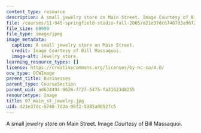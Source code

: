 ```yaml
---
content_type: resource
description: A small jewelry store on Main Street. Image Courtesy of Bill Massaquoi.
file: /courses/11-945-springfield-studio-fall-2005/d21e37dc67487d3a96f25385a00527c5_07_main_st_jewelry.jpg
file_size: 68990
file_type: image/jpeg
image_metadata:
  caption: A small jewelry store on Main Street.
  credit: Image Courtesy of Bill Massaquoi.
  image-alt: Jewelry store.
learning_resource_types: []
license: https://creativecommons.org/licenses/by-nc-sa/4.0/
ocw_type: OCWImage
parent_title: Businesses
parent_type: CourseSection
parent_uid: ad634494-9626-ff27-5475-fa31623d8255
resourcetype: Image
title: 07_main_st_jewelry.jpg
uid: d21e37dc-6748-7d3a-96f2-5385a00527c5
---
```

A small jewelry store on Main Street. Image Courtesy of Bill Massaquoi.